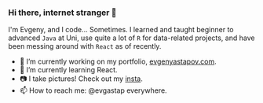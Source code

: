 ### Hi there, internet stranger 👋

I'm Evgeny, and I code... Sometimes. I learned and taught beginner to advanced `Java` at Uni, use quite a lot of `R` for data-related projects, and have been messing around with `React` as of recently.

- 🔭 I’m currently working on my portfolio, [evgenyastapov.com](https://evgenyastapov.com).
- 🌱 I’m currently learning React.
- 📷 I take pictures! Check out my [insta](https://instagram.com/evgastap).
- 📫 How to reach me: @evgastap everywhere.
